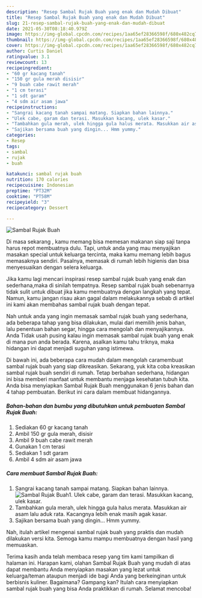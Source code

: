 ```yaml
---
description: "Resep Sambal Rujak Buah yang enak dan Mudah Dibuat"
title: "Resep Sambal Rujak Buah yang enak dan Mudah Dibuat"
slug: 21-resep-sambal-rujak-buah-yang-enak-dan-mudah-dibuat
date: 2021-05-30T08:18:40.979Z
image: https://img-global.cpcdn.com/recipes/1aa65ef28366598f/680x482cq70/sambal-rujak-buah-foto-resep-utama.jpg
thumbnail: https://img-global.cpcdn.com/recipes/1aa65ef28366598f/680x482cq70/sambal-rujak-buah-foto-resep-utama.jpg
cover: https://img-global.cpcdn.com/recipes/1aa65ef28366598f/680x482cq70/sambal-rujak-buah-foto-resep-utama.jpg
author: Curtis Daniel
ratingvalue: 3.1
reviewcount: 13
recipeingredient:
- "60 gr kacang tanah"
- "150 gr gula merah disisir"
- "9 buah cabe rawit merah"
- "1 cm terasi"
- "1 sdt garam"
- "4 sdm air asam jawa"
recipeinstructions:
- "Sangrai kacang tanah sampai matang. Siapkan bahan lainnya."
- "Ulek cabe, garam dan terasi. Masukkan kacang, ulek kasar."
- "Tambahkan gula merah, ulek hingga gula halus merata. Masukkan air asam lalu aduk rata. Kacangnya lebih enak masih agak kasar."
- "Sajikan bersama buah yang dingin... Hmm yummy."
categories:
- Resep
tags:
- sambal
- rujak
- buah

katakunci: sambal rujak buah 
nutrition: 170 calories
recipecuisine: Indonesian
preptime: "PT32M"
cooktime: "PT58M"
recipeyield: "3"
recipecategory: Dessert

---
```



![Sambal Rujak Buah](https://img-global.cpcdn.com/recipes/1aa65ef28366598f/680x482cq70/sambal-rujak-buah-foto-resep-utama.jpg)

Di masa  sekarang , kamu memang bisa memesan makanan siap saji tanpa harus repot membuatnya dulu. Tapi, untuk anda yang mau menyajikan masakan special untuk keluarga tercinta, maka kamu memang lebih bagus memasaknya sendiri. Pasalnya, memasak di rumah lebih higienis dan bisa menyesuaikan dengan selera keluarga.

Jika kamu lagi mencari inspirasi resep sambal rujak buah yang enak dan sederhana,maka di sinilah tempatnya. Resep sambal rujak buah  sebenarnya tidak sulit untuk dibuat jika kamu membuatnya dengan langkah yang tepat. Namun, kamu jangan risau akan gagal dalam melakukannya 
sebab di artikel ini kami akan membahas sambal rujak buah dengan tepat.  



Nah untuk anda yang ingin memasak sambal rujak buah yang sederhana, ada beberapa tahap yang bisa dilakukan, mulai dari memilih jenis bahan, lalu penentuan bahan segar, hingga cara mengolah dan menyajikannya. Anda Tidak usah pusing kalau ingin memasak sambal rujak buah yang enak di mana pun anda berada. Karena, asalkan kamu  tahu triknya, maka hidangan ini dapat menjadi suguhan yang istimewa.

Di bawah ini, ada beberapa cara mudah dalam mengolah caramembuat sambal rujak buah yang siap dikreasikan. Sekarang, yuk kita coba kreasikan sambal rujak buah sendiri di rumah. Tetap berbahan sederhana, hidangan ini bisa memberi manfaat untuk membantu menjaga kesehatan tubuh kita. Anda bisa menyiapkan Sambal Rujak Buah menggunakan 6 jenis bahan dan 4 tahap pembuatan. Berikut ini cara dalam membuat hidangannya.

<!--inarticleads1-->

##### Bahan-bahan dan bumbu yang dibutuhkan untuk pembuatan Sambal Rujak Buah:

1. Sediakan 60 gr kacang tanah
1. Ambil 150 gr gula merah, disisir
1. Ambil 9 buah cabe rawit merah
1. Gunakan 1 cm terasi
1. Sediakan 1 sdt garam
1. Ambil 4 sdm air asam jawa




<!--inarticleads2-->

##### Cara membuat Sambal Rujak Buah:

1. Sangrai kacang tanah sampai matang. Siapkan bahan lainnya.
<img src="https://img-global.cpcdn.com/steps/903184030c2ea5d7/160x128cq70/sambal-rujak-buah-langkah-memasak-1-foto.jpg" alt="Sambal Rujak Buah">1. Ulek cabe, garam dan terasi. Masukkan kacang, ulek kasar.
1. Tambahkan gula merah, ulek hingga gula halus merata. Masukkan air asam lalu aduk rata. Kacangnya lebih enak masih agak kasar.
1. Sajikan bersama buah yang dingin... Hmm yummy.




Nah, itulah artikel mengenai  sambal rujak buah  yang praktis dan mudah dilakukan versi kita. Semoga kamu mampu membuatnya dengan hasil yang memuaskan. 

Terima kasih anda telah membaca resep yang tim kami tampilkan di halaman ini. Harapan kami, olahan  Sambal Rujak Buah yang mudah di atas dapat membantu Anda menyiapkan masakan yang lezat untuk keluarga/teman ataupun menjadi ide bagi Anda yang berkeinginan untuk berbisnis kuliner. Bagaimana? Gampang kan? Itulah cara menyiapkan sambal rujak buah yang bisa Anda praktikkan di rumah. Selamat mencoba!

